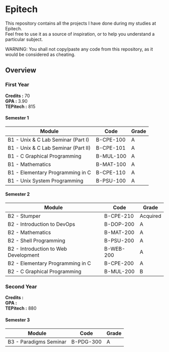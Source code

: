 # Epitech

This repository contains all the projects I have done during my studies at Epitech.  
Feel free to use it as a source of inspiration, or to help you understand a particular subject.  

WARNING: You shall not copy/paste any code from this repository, as it would be considered as cheating.

## Overview

### First Year

**Credits :** 70  
**GPA :** 3.90  
**TEPitech :** 815

#### Semester 1

| Module | Code | Grade |
|--------|------|-------|
| B1 - Unix & C Lab Seminar (Part I) | B-CPE-100 | A |
| B1 - Unix & C Lab Seminar (Part II) | B-CPE-101 | A |
| B1 - C Graphical Programming | B-MUL-100 | A |
| B1 - Mathematics | B-MAT-100 | A |
| B1 - Elementary Programming in C | B-CPE-110 | A |
| B1 - Unix System Programming | B-PSU-100 | A |

#### Semester 2

| Module | Code | Grade |
|--------|------|-------|
| B2 - Stumper | B-CPE-210 | Acquired |
| B2 - Introduction to DevOps | B-DOP-200 | A |
| B2 - Mathematics | B-MAT-200 | A |
| B2 - Shell Programming | B-PSU-200 | A |
| B2 - Introduction to Web Development | B-WEB-200 | A |
| B2 - Elementary Programming in C | B-CPE-200 | A |
| B2 - C Graphical Programming | B-MUL-200 | B |

### Second Year

**Credits :**  
**GPA :**  
**TEPitech :** 880

#### Semester 3

| Module | Code | Grade |
|--------|------|-------|
| B3 - Paradigms Seminar | B-PDG-300 | A |
